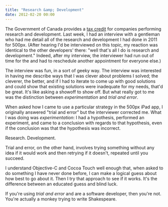 ```yaml
---
title: "Research &amp; Development"
date: 2012-02-20 00:00
---
```


The Government of Canada provides a [tax credit](http://www.cra-arc.gc.ca/sred/) for companies performing research and development. Last week, I had an interview with a gentleman who had me detail all of the research and development I had done in 2011 for 500px. (After hearing I'd be interviewed on this topic, my reaction was identical to the other developers' there: "well that's all I do is research and development." Indeed, after my interview, the interviewer had run out of time for the and had to reschedule another appointment for everyone else.)



The interview was fun, in a sort of geeky way. The interview was interested in having me describe ways that I was clever about problems I solved; the cleverer, the better, and if I had to iterate to come up with good solutions and could show that existing solutions were inadequate for my needs, that'd be great. It's like asking a showoff to show off. But what really got to me was the distinction between _experimentation_&nbsp;and _trial and error_.

When asked how I came to use a particular strategy in the 500px iPad app, I originally answered "trial and error" but the interviewer corrected me. What I was doing was _experimentation_: I had a hypothesis, performed an experiment, and came to a conclusion with regards to that hypothesis, even if the conclusion was that the hypothesis was incorrect.

Research. Development.

Trial and error, on the other hand, involves trying something without any idea if it would work and then retrying if it doesn't, repeated until you succeed.

I understand Objective-C and Cocoa Touch well enough that, when asked to do something I have never done before, I can make a logical guess about how best to go about it. Then I try that approach to see if it works. It's the difference between an educated guess and blind luck.

If you're using _trial and error_&nbsp;and are a software developer, then you're not. You're actually a monkey trying to write Shakespeare.

<!-- more -->

